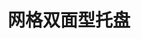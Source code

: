 ---
title: "网格双面型托盘"
description: "装载性能强，稳定性好"
image : "images/products/open-2/re-main.jpg"
bg_image: "images/feature-bg.jpg"
product_categories: ["网格双面型托盘"]
weight: 4
type: "products"
products:
  enable: true
  items:
    - name: "网格双面型-1111"
      specs: "尺寸:110*110*14cm | 动载:吨"
      image: "images/products/open-2/Re-1111.jpg" 

    - name: "网格双面型-1210"
      specs: "尺寸:120*100*14cm | 动载:2吨"
      image: "images/products/open-2/Re-1210.jpg" 

    - name: "网格双面型-1211"
      specs: "尺寸:120*110*14cm | 动载:2吨"
      image: "images/products/open-2/Re-1211.jpg" 
    
    - name: "网格双面型-1212"
      specs: "尺寸:120*120*14cm | 动载:2吨"
      image: "images/products/open-2/Re-1212.jpg" 

    - name: "网格双面型-1311"
      specs: "尺寸:130*110*14cm | 动载:2吨"
      image: "images/products/open-2/Re-1311.jpg" 

    - name: "网格双面型-1412"
      specs: "尺寸:140*120*14cm | 动载:2吨"
      image: "images/products/open-2/Re-1412.jpg" 
       
    - name: "网格双面型-1512"
      specs: "尺寸:150*120*14cm | 动载:2吨"
      image: "images/products/open-2/Re-1512.jpg" 
    
    - name: "网格双面型-1513"
      specs: "尺寸:150*130*14cm | 动载:2吨"
      image: "images/products/open-2/Re-1513.jpg" 

    - name: "网格双面型-1614"
      specs: "尺寸:160*140*14cm | 动载:2吨"
      image: "images/products/open-2/Re-1614.jpg" 
---